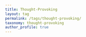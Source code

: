 ```yaml
---
title: Thought-Provoking
layout: tag
permalink: /tags/thought-provoking/
taxonomy: thought-provoking
author_profile: true
---
```

